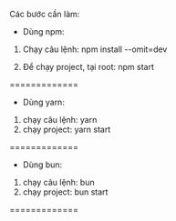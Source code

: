 Các bước cần làm:

- Dùng npm:

1. Chạy câu lệnh: npm install --omit=dev

2. Để chạy project, tại root: npm start

=============

- Dùng yarn:

1. chạy câu lệnh: yarn
2. chạy project: yarn start

=============

- Dùng bun:

1. chạy câu lệnh: bun
2. chạy project: bun start

=============
